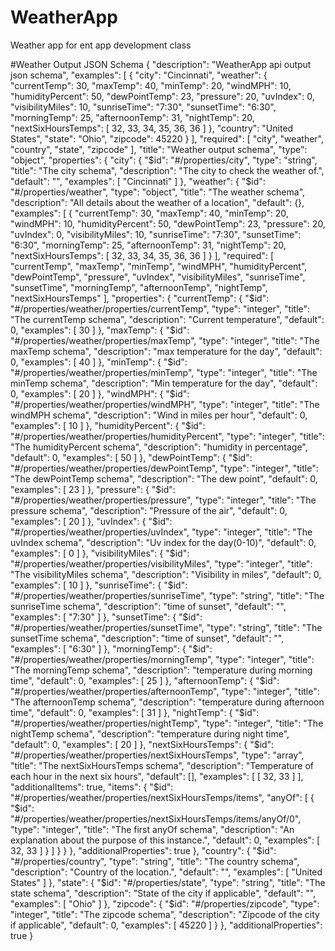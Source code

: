 # WeatherApp
Weather app for ent app development class


#Weather Output JSON Schema
{
    "description": "WeatherApp api output json schema",
    "examples": [
        {
            "city": "Cincinnati",
            "weather": {
                "currentTemp": 30,
                "maxTemp": 40,
                "minTemp": 20,
                "windMPH": 10,
                "humidityPercent": 50,
                "dewPointTemp": 23,
                "pressure": 20,
                "uvIndex": 0,
                "visibilityMiles": 10,
                "sunriseTime": "7:30",
                "sunsetTime": "6:30",
                "morningTemp": 25,
                "afternoonTemp": 31,
                "nightTemp": 20,
                "nextSixHoursTemps": [
                    32,
                    33,
                    34,
                    35,
                    36,
                    36
                ]
            },
            "country": "United States",
            "state": "Ohio",
            "zipcode": 45220
        }
    ],
    "required": [
        "city",
        "weather",
        "country",
        "state",
        "zipcode"
    ],
    "title": "Weather output schema",
    "type": "object",
    "properties": {
        "city": {
            "$id": "#/properties/city",
            "type": "string",
            "title": "The city schema",
            "description": "The city to check the weather of.",
            "default": "",
            "examples": [
                "Cincinnati"
            ]
        },
        "weather": {
            "$id": "#/properties/weather",
            "type": "object",
            "title": "The weather schema",
            "description": "All details about the weather of a location",
            "default": {},
            "examples": [
                {
                    "currentTemp": 30,
                    "maxTemp": 40,
                    "minTemp": 20,
                    "windMPH": 10,
                    "humidityPercent": 50,
                    "dewPointTemp": 23,
                    "pressure": 20,
                    "uvIndex": 0,
                    "visibilityMiles": 10,
                    "sunriseTime": "7:30",
                    "sunsetTime": "6:30",
                    "morningTemp": 25,
                    "afternoonTemp": 31,
                    "nightTemp": 20,
                    "nextSixHoursTemps": [
                        32,
                        33,
                        34,
                        35,
                        36,
                        36
                    ]
                }
            ],
            "required": [
                "currentTemp",
                "maxTemp",
                "minTemp",
                "windMPH",
                "humidityPercent",
                "dewPointTemp",
                "pressure",
                "uvIndex",
                "visibilityMiles",
                "sunriseTime",
                "sunsetTime",
                "morningTemp",
                "afternoonTemp",
                "nightTemp",
                "nextSixHoursTemps"
            ],
            "properties": {
                "currentTemp": {
                    "$id": "#/properties/weather/properties/currentTemp",
                    "type": "integer",
                    "title": "The currentTemp schema",
                    "description": "Current temperature",
                    "default": 0,
                    "examples": [
                        30
                    ]
                },
                "maxTemp": {
                    "$id": "#/properties/weather/properties/maxTemp",
                    "type": "integer",
                    "title": "The maxTemp schema",
                    "description": "max temperature for the day",
                    "default": 0,
                    "examples": [
                        40
                    ]
                },
                "minTemp": {
                    "$id": "#/properties/weather/properties/minTemp",
                    "type": "integer",
                    "title": "The minTemp schema",
                    "description": "Min temperature for the day",
                    "default": 0,
                    "examples": [
                        20
                    ]
                },
                "windMPH": {
                    "$id": "#/properties/weather/properties/windMPH",
                    "type": "integer",
                    "title": "The windMPH schema",
                    "description": "Wind in miles per hour",
                    "default": 0,
                    "examples": [
                        10
                    ]
                },
                "humidityPercent": {
                    "$id": "#/properties/weather/properties/humidityPercent",
                    "type": "integer",
                    "title": "The humidityPercent schema",
                    "description": "humidity in percentage",
                    "default": 0,
                    "examples": [
                        50
                    ]
                },
                "dewPointTemp": {
                    "$id": "#/properties/weather/properties/dewPointTemp",
                    "type": "integer",
                    "title": "The dewPointTemp schema",
                    "description": "The dew point",
                    "default": 0,
                    "examples": [
                        23
                    ]
                },
                "pressure": {
                    "$id": "#/properties/weather/properties/pressure",
                    "type": "integer",
                    "title": "The pressure schema",
                    "description": "Pressure of the air",
                    "default": 0,
                    "examples": [
                        20
                    ]
                },
                "uvIndex": {
                    "$id": "#/properties/weather/properties/uvIndex",
                    "type": "integer",
                    "title": "The uvIndex schema",
                    "description": "Uv index for the day(0-10)",
                    "default": 0,
                    "examples": [
                        0
                    ]
                },
                "visibilityMiles": {
                    "$id": "#/properties/weather/properties/visibilityMiles",
                    "type": "integer",
                    "title": "The visibilityMiles schema",
                    "description": "Visibility in miles",
                    "default": 0,
                    "examples": [
                        10
                    ]
                },
                "sunriseTime": {
                    "$id": "#/properties/weather/properties/sunriseTime",
                    "type": "string",
                    "title": "The sunriseTime schema",
                    "description": "time of sunset",
                    "default": "",
                    "examples": [
                        "7:30"
                    ]
                },
                "sunsetTime": {
                    "$id": "#/properties/weather/properties/sunsetTime",
                    "type": "string",
                    "title": "The sunsetTime schema",
                    "description": "time of sunset",
                    "default": "",
                    "examples": [
                        "6:30"
                    ]
                },
                "morningTemp": {
                    "$id": "#/properties/weather/properties/morningTemp",
                    "type": "integer",
                    "title": "The morningTemp schema",
                    "description": "temperature during morning time",
                    "default": 0,
                    "examples": [
                        25
                    ]
                },
                "afternoonTemp": {
                    "$id": "#/properties/weather/properties/afternoonTemp",
                    "type": "integer",
                    "title": "The afternoonTemp schema",
                    "description": "temperature during afternoon time",
                    "default": 0,
                    "examples": [
                        31
                    ]
                },
                "nightTemp": {
                    "$id": "#/properties/weather/properties/nightTemp",
                    "type": "integer",
                    "title": "The nightTemp schema",
                    "description": "temperature during night time",
                    "default": 0,
                    "examples": [
                        20
                    ]
                },
                "nextSixHoursTemps": {
                    "$id": "#/properties/weather/properties/nextSixHoursTemps",
                    "type": "array",
                    "title": "The nextSixHoursTemps schema",
                    "description": "Temperature of each hour in the next six hours",
                    "default": [],
                    "examples": [
                        [
                            32,
                            33
                        ]
                    ],
                    "additionalItems": true,
                    "items": {
                        "$id": "#/properties/weather/properties/nextSixHoursTemps/items",
                        "anyOf": [
                            {
                                "$id": "#/properties/weather/properties/nextSixHoursTemps/items/anyOf/0",
                                "type": "integer",
                                "title": "The first anyOf schema",
                                "description": "An explanation about the purpose of this instance.",
                                "default": 0,
                                "examples": [
                                    32,
                                    33
                                ]
                            }
                        ]
                    }
                }
            },
            "additionalProperties": true
        },
        "country": {
            "$id": "#/properties/country",
            "type": "string",
            "title": "The country schema",
            "description": "Country of the location.",
            "default": "",
            "examples": [
                "United States"
            ]
        },
        "state": {
            "$id": "#/properties/state",
            "type": "string",
            "title": "The state schema",
            "description": "State of the city if applicable",
            "default": "",
            "examples": [
                "Ohio"
            ]
        },
        "zipcode": {
            "$id": "#/properties/zipcode",
            "type": "integer",
            "title": "The zipcode schema",
            "description": "Zipcode of the city if applicable",
            "default": 0,
            "examples": [
                45220
            ]
        }
    },
    "additionalProperties": true
}


